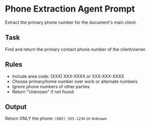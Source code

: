 # Phone Extraction Agent Prompt

Extract the primary phone number for the document's main client.

## Task
Find and return the primary contact phone number of the client/owner.

## Rules
- Include area code: (XXX) XXX-XXXX or XXX-XXX-XXXX
- Choose primary/home number over work or alternate numbers
- Ignore phone numbers of other parties
- Return "Unknown" if not found

## Output
Return ONLY the phone: `(602) 555-1234` or `Unknown`